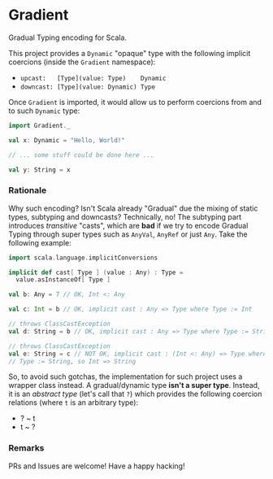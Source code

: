 Gradient
========

Gradual Typing encoding for Scala.

This project provides a `Dynamic` "opaque" type with the following implicit
coercions (inside the `Gradient` namespace):
- `upcast:   [Type](value: Type)    Dynamic`
- `downcast: [Type](value: Dynamic) Type`

Once `Gradient` is imported, it would allow us to perform coercions from and
to such `Dynamic` type:

```scala
import Gradient._

val x: Dynamic = "Hello, World!"

// ... some stuff could be done here ...

val y: String = x
```

### Rationale

Why such encoding? Isn't Scala already "Gradual" due the mixing of static types,
subtyping and downcasts? Technically, no! The subtyping part introduces
_transitive_ "casts", which are **bad** if we try to encode Gradual Typing
through super types such as `AnyVal`, `AnyRef` or just `Any`. Take the following
example:

```scala
import scala.language.implicitConversions

implicit def cast[ Type ] (value : Any) : Type =
  value.asInstanceOf[ Type ]

val b: Any = 7 // OK, Int <: Any

val c: Int = b // OK, implicit cast : Any => Type where Type := Int

// throws ClassCastException
val d: String = b // OK, implicit cast : Any => Type where Type := String

// throws ClassCastException
val e: String = c // NOT OK, implicit cast : (Int <: Any) => Type where
// Type := String, so Int => String
```

So, to avoid such gotchas, the implementation for such project uses a wrapper
class instead. A gradual/dynamic type **isn't a super type**. Instead, it is an
_abstract type_ (let's call that `?`) which provides the following coercion
relations (where `t` is an arbitrary type):
- ? ~ t
- t ~ ?

### Remarks

PRs and Issues are welcome! Have a happy hacking!
